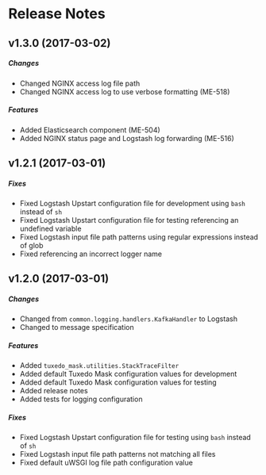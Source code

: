 # Release Notes

## v1.3.0 (2017-03-02)
##### Changes
- Changed NGINX access log file path
- Changed NGINX access log to use verbose formatting (ME-518)

##### Features
- Added Elasticsearch component (ME-504)
- Added NGINX status page and Logstash log forwarding (ME-516)

## v1.2.1 (2017-03-01)
##### Fixes
- Fixed Logstash Upstart configuration file for development using `bash` instead of `sh`
- Fixed Logstash Upstart configuration file for testing referencing an undefined variable
- Fixed Logstash input file path patterns using regular expressions instead of glob
- Fixed referencing an incorrect logger name

## v1.2.0 (2017-03-01)
##### Changes
- Changed from `common.logging.handlers.KafkaHandler` to Logstash
- Changed to message specification

##### Features
- Added `tuxedo_mask.utilities.StackTraceFilter`
- Added default Tuxedo Mask configuration values for development
- Added default Tuxedo Mask configuration values for testing
- Added release notes
- Added tests for logging configuration

##### Fixes
- Fixed Logstash Upstart configuration file for testing using `bash` instead of `sh`
- Fixed Logstash input file path patterns not matching all files
- Fixed default uWSGI log file path configuration value
